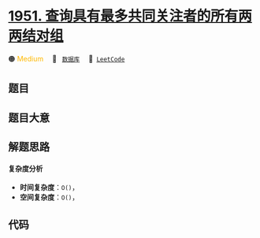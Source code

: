 # [1951. 查询具有最多共同关注者的所有两两结对组](https://leetcode.com/problems/all-the-pairs-with-the-maximum-number-of-common-followers)

🟠 <font color=#ffb800>Medium</font>&emsp; 🔖&ensp; [`数据库`](/tag/database.md)&emsp; 🔗&ensp;[`LeetCode`](https://leetcode.com/problems/all-the-pairs-with-the-maximum-number-of-common-followers)

## 题目




## 题目大意




## 解题思路

#### 复杂度分析

- **时间复杂度**：`O()`，
- **空间复杂度**：`O()`，

## 代码

```javascript

```